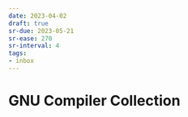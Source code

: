 ```yaml
---
date: 2023-04-02
draft: true
sr-due: 2023-05-21
sr-ease: 270
sr-interval: 4
tags:
- inbox
---
```


# GNU Compiler Collection